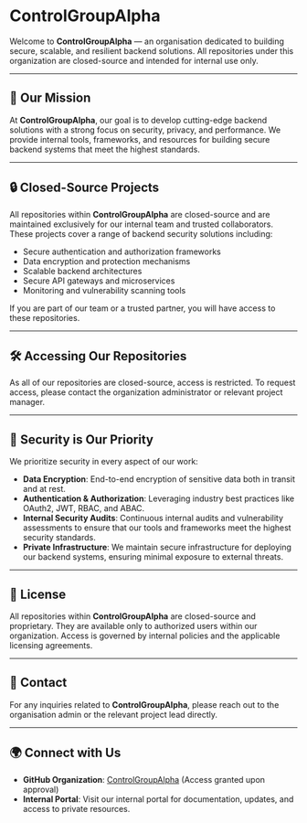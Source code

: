 # ControlGroupAlpha

Welcome to **ControlGroupAlpha** — an organisation dedicated to building secure, scalable, and resilient backend solutions. All repositories under this organization are closed-source and intended for internal use only.

---

## 🚀 Our Mission

At **ControlGroupAlpha**, our goal is to develop cutting-edge backend solutions with a strong focus on security, privacy, and performance. We provide internal tools, frameworks, and resources for building secure backend systems that meet the highest standards.

---

## 🔒 Closed-Source Projects

All repositories within **ControlGroupAlpha** are closed-source and are maintained exclusively for our internal team and trusted collaborators. These projects cover a range of backend security solutions including:

- Secure authentication and authorization frameworks
- Data encryption and protection mechanisms
- Scalable backend architectures
- Secure API gateways and microservices
- Monitoring and vulnerability scanning tools

If you are part of our team or a trusted partner, you will have access to these repositories. 

---

## 🛠️ Accessing Our Repositories

As all of our repositories are closed-source, access is restricted. To request access, please contact the organization administrator or relevant project manager.

---

## 🔐 Security is Our Priority

We prioritize security in every aspect of our work:

- **Data Encryption**: End-to-end encryption of sensitive data both in transit and at rest.
- **Authentication & Authorization**: Leveraging industry best practices like OAuth2, JWT, RBAC, and ABAC.
- **Internal Security Audits**: Continuous internal audits and vulnerability assessments to ensure that our tools and frameworks meet the highest security standards.
- **Private Infrastructure**: We maintain secure infrastructure for deploying our backend systems, ensuring minimal exposure to external threats.

---

## 📝 License

All repositories within **ControlGroupAlpha** are closed-source and proprietary. They are available only to authorized users within our organization. Access is governed by internal policies and the applicable licensing agreements.

---

## 👥 Contact

For any inquiries related to **ControlGroupAlpha**, please reach out to the organisation admin or the relevant project lead directly.

---

## 🌍 Connect with Us

- **GitHub Organization**: [ControlGroupAlpha](https://github.com/ControlGroupAlpha) (Access granted upon approval)
- **Internal Portal**: Visit our internal portal for documentation, updates, and access to private resources.
